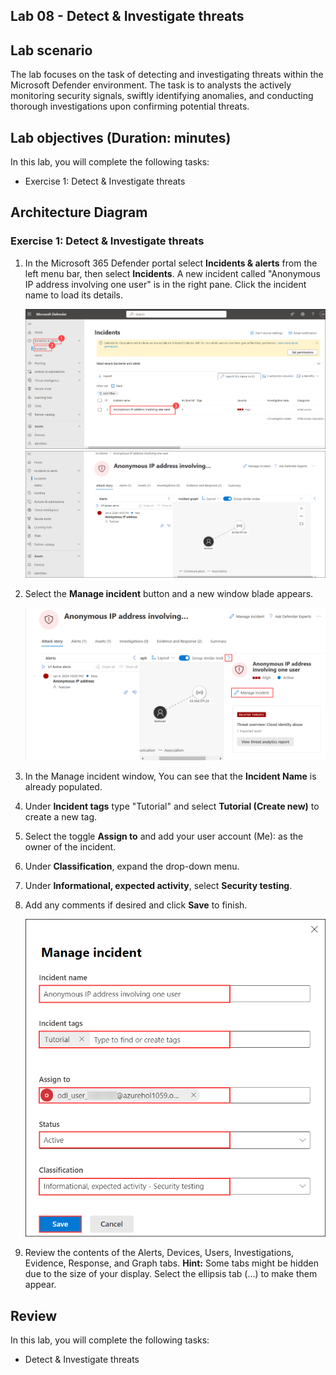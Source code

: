 ## Lab 08 - Detect & Investigate threats 

## Lab scenario

The lab focuses on the task of detecting and investigating threats within the Microsoft Defender environment. The task is to analysts the actively monitoring security signals, swiftly identifying anomalies, and conducting thorough investigations upon confirming potential threats.

## Lab objectives (Duration: minutes)


In this lab, you will complete the following tasks:
- Exercise 1: Detect & Investigate threats 

## Architecture Diagram

### Exercise 1: Detect & Investigate threats 


1. In the Microsoft 365 Defender portal select **Incidents & alerts** from the left menu bar, then select **Incidents**. A new incident called "Anonymous IP address involving one user" is in the right pane. Click the incident name to load its details.

   ![Picture 1](../Media/Lab0715.png)
   ![Picture 1](../Media/Lab0801.png)

1. Select the **Manage incident** button and a new window blade appears.

   ![Picture 1](../Media/Lab0802.png)

1. In the Manage incident window, You can see that the **Incident Name** is already populated.

1. Under **Incident tags** type "Tutorial" and select **Tutorial (Create new)** to create a new tag. 

1. Select the toggle **Assign to** and add your user account (Me): <inject key="AzureAdUserEmail"></inject> as the owner of the incident. 

1. Under **Classification**, expand the drop-down menu. 

1. Under **Informational, expected activity**, select **Security testing**. 

1. Add any comments if desired and click **Save** to finish.

   ![Picture 1](../Media/Lab0803.png)

1. Review the contents of the Alerts, Devices, Users, Investigations, Evidence, Response, and Graph tabs. **Hint:** Some tabs might be hidden due to the size of your display. Select the ellipsis tab (...) to make them appear.


## Review
In this lab, you will complete the following tasks:
- Detect & Investigate threats
